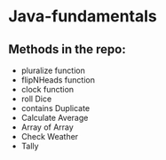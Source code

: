 # Java-fundamentals

## Methods in the repo:
- pluralize function 
- flipNHeads function 
- clock function
- roll Dice
- contains Duplicate
- Calculate Average
- Array of Array
- Check Weather
- Tally
